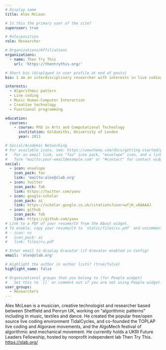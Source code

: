 ```yaml
---
# Display name
title: Alex McLean

# Is this the primary user of the site?
superuser: true

# Role/position
role: Researcher

# Organizations/Affiliations
organizations:
  - name: Then Try This
    url: 'https://thentrythis.org/'

# Short bio (displayed in user profile at end of posts)
bio: I am an interdisciplinary researcher with interests in live coding and algorithmic patterns, including in music, textiles and dance.

interests:
  - Algorithmic pattern
  - Live coding
  - Music Human-Computer Interaction
  - Creative technology
  - Functional programming

education:
  courses:
    - course: PhD in Arts and Computational Technology
      institution: Goldsmiths, University of London
      year: 2011

# Social/Academic Networking
# For available icons, see: https://wowchemy.com/docs/getting-started/page-builder/#icons
#   For an email link, use "fas" icon pack, "envelope" icon, and a link in the
#   form "mailto:your-email@example.com" or "#contact" for contact widget.
social:
  - icon: envelope
    icon_pack: fas
    link: 'mailto:alex@slab.org'
  - icon: twitter
    icon_pack: fab
    link: https://twitter.com/yaxu
  - icon: google-scholar
    icon_pack: ai
    link: https://scholar.google.co.uk/citations?user=wfjH_u0AAAAJ
  - icon: github
    icon_pack: fab
    link: https://github.com/yaxu
# Link to a PDF of your resume/CV from the About widget.
# To enable, copy your resume/CV to `static/files/cv.pdf` and uncomment the lines below.
# - icon: cv
#   icon_pack: ai
#   link: files/cv.pdf

# Enter email to display Gravatar (if Gravatar enabled in Config)
email: 'alex@slab.org'

# Highlight the author in author lists? (true/false)
highlight_name: false

# Organizational groups that you belong to (for People widget)
#   Set this to `[]` or comment out if you are not using People widget.
user_groups:
  - Researchers
---
```


Alex McLean is a musician, creative technologist and researcher based between Sheffield and Penryn UK, working on “algorithmic patterns” including in music, textiles and dance. He created the popular free/open source live coding environment TidalCycles, and co-founded the TOPLAP live coding and Algorave movements, and the AlgoMech festival of algorithmic and mechanical movement. He currently holds a UKRI Future Leaders Fellowship, hosted by nonprofit independent lab Then Try This. https://slab.org/
